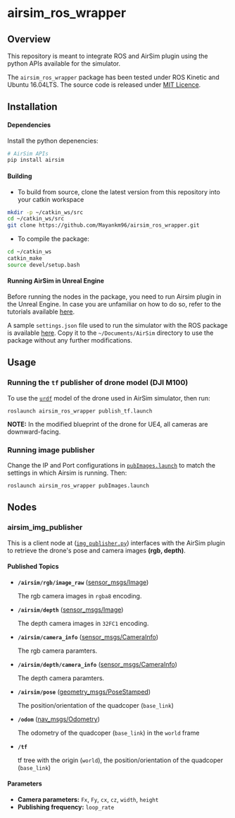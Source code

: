 # airsim_ros_wrapper

## Overview

This repository is meant to integrate ROS and AirSim plugin using the python APIs available for the simulator.

The `airsim_ros_wrapper` package has been tested under ROS Kinetic and Ubuntu 16.04LTS. The source code is released under [MIT Licence](LICENSE).

## Installation

#### Dependencies

Install the python depenencies:
```bash
# AirSim APIs
pip install airsim
```

#### Building
* To build from source, clone the latest version from this repository into your catkin workspace
```bash
mkdir -p ~/catkin_ws/src
cd ~/catkin_ws/src
git clone https://github.com/Mayankm96/airsim_ros_wrapper.git
```
* To compile the package:
```bash
cd ~/catkin_ws
catkin_make
source devel/setup.bash
```

#### Running AirSim in Unreal Engine

Before running the nodes in the package, you need to run Airsim plugin in the Unreal Engine. In case you are unfamiliar on how to do so, refer to the tutorials available [here](https://github.com/Microsoft/AirSim#tutorials).

A sample `settings.json` file used to run the simulator with the ROS package is available [here](docs/settings.json). Copy it to the `~/Documents/AirSim` directory to use the package without any further modifications.

## Usage

### Running the `tf` publisher of drone model (DJI M100)

To use the [`urdf`](urdf) model of the drone used in AirSim simulator, then run:
```
roslaunch airsim_ros_wrapper publish_tf.launch
```

__NOTE:__ In the modified blueprint of the drone for UE4, all cameras are downward-facing.

### Running image publisher

Change the IP and Port configurations in [`pubImages.launch`](launch/pubImages.launch)  to match the settings in which Airsim is running. Then:
```
roslaunch airsim_ros_wrapper pubImages.launch
```

## Nodes

### airsim_img_publisher

This is a client node at ([`img_publisher.py`](scripts/img_publisher.py)) interfaces with the AirSim plugin to retrieve the drone's pose and camera images **(rgb, depth)**.

#### Published Topics

* **`/airsim/rgb/image_raw`** ([sensor_msgs/Image])

	The rgb camera images in `rgba8` encoding.

* **`/airsim/depth`** ([sensor_msgs/Image])

	The depth camera images in `32FC1` encoding.

* **`/airsim/camera_info`** ([sensor_msgs/CameraInfo])

  The rgb camera paramters.

* **`/airsim/depth/camera_info`** ([sensor_msgs/CameraInfo])

  The depth camera paramters.

* **`/airsim/pose`** ([geometry_msgs/PoseStamped])

	The position/orientation of the quadcoper (`base_link`)

* **`/odom`** ([nav_msgs/Odometry])

	The odometry of the quadcoper (`base_link`) in the `world` frame

* **`/tf`**

  tf tree with the origin (`world`), the position/orientation of the quadcoper (`base_link`)


#### Parameters
* **Camera parameters:** `Fx`, `Fy`, `cx`, `cz`, `width`, `height`
* **Publishing frequency:** `loop_rate`

[sensor_msgs/Image]: http://docs.ros.org/api/sensor_msgs/html/msg/Image.html
[sensor_msgs/CameraInfo]: http://docs.ros.org/api/sensor_msgs/html/msg/CameraInfo.html
[geometry_msgs/PoseStamped]: http://docs.ros.org/melodic/api/geometry_msgs/html/msg/PoseStamped.html
[nav_msgs/Odometry]: http://docs.ros.org/melodic/api/nav_msgs/html/msg/Odometry.html
